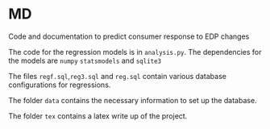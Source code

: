 # MD
Code and documentation to predict consumer response to EDP changes

The code for the regression models is in `analysis.py`. The dependencies for the models are
`numpy` `statsmodels` and `sqlite3`


The files `regf.sql`,`reg3.sql` and `reg.sql` contain various database configurations for regressions.

The folder `data` contains the necessary information to set up the database.

The folder `tex` contains a latex write up of the project.


